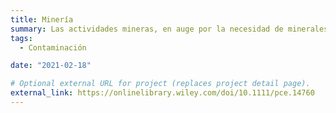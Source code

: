 ```yaml
---
title: Minería
summary: Las actividades mineras, en auge por la necesidad de minerales para la transición energética, dejan muchos restos de metales pesados en los suelos. Estamos probando distintos métodos naturales de absorción de estos contaminantes a través de plantas de crecimiento rápido como el chopo, con la ayuda de la biotecnología.
tags:
  - Contaminación

date: "2021-02-18"

# Optional external URL for project (replaces project detail page).
external_link: https://onlinelibrary.wiley.com/doi/10.1111/pce.14760
---
```

